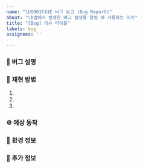 ```yaml
---
name: "\U0001F41E 버그 보고 (Bug Report)"
about: "\b앱에서 발생한 버그 발생을 알릴 때 사용하는 이슈"
title: "[Bug] 이슈 타이틀"
labels: bug
assignees: ''

---
```


### 🐛 버그 설명  
<!-- 발생한 버그에 대해 간략히 설명해주세요. -->

### 🔄 재현 방법  
<!-- 버그를 재현할 수 있는 단계들을 순서대로 작성해주세요. -->
1. 
2. 
3. 

### ⚙️ 예상 동작  
<!-- 버그가 없을 경우 기대되는 정상 동작을 설명해주세요. -->

### 📱 환경 정보  
<!-- 문제가 발생한 환경을 알려주세요. (예: OS, 브라우저, 버전 등) -->

### 📎 추가 정보  
<!-- 관련 스크린샷, 로그 또는 참고 자료가 있다면 추가해주세요. -->
